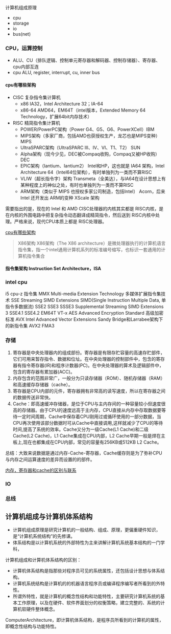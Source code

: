 计算机组成原理
* cpu
* storage
* io
* bus(net)

### CPU，运算控制
* ALU、CU（排队逻辑、控制单元寄存器和解码器、控制存储器）、寄存器、cpu内部互连
* cpu ALU, register, interrupt, cu, inner bus

#### cpu有哪些架构
* CISC 复杂指令集计算机
  - x86 IA32，Intel Architecture 32；IA-64
  - x86-64 AMD64，EM64T（intel版本，Extended Memory 64 Technology，扩展64bit内存技术）
* RISC 精简指令集计算机
  - POWER/PowerPC架构（Power G4、G5、G6、PowerXCell）IBM
  - MIPS架构（多家厂商，包括AMD也获授权生产，龙芯也是MIPS变种）MIPS
  - UltraSPARC架构（UltraSPARC III、IV、VI、T1、T2） SUN
  - Alpha架构（现今少见，DEC被Compaq收购，Compaq又被HP收购）DEC
  - EPIC架构（Iantium、Iantium2） Intel和HP，这也就是 IA64 架构，Intel Architecture 64（Intel64位架构），有时单独列为一类而不算RISC
  - VLIW（超长指令字）架构 Transmeta（全美达），与IA64在设计思想上有某种程度上的神似之处，有时也单独列为一类而不算RISC
  - ARM架构（类似于 MIPS 也授权多家公司制造，包括Intel） Acorn，后来 Intel 还开发出 ARM的变种 XScale 架构

需要指出的是，现在的 Intel 和 AMD CISC处理器的内核其实都是 RISC内核，是在内核的外围电路中把复杂指令动态翻译成精简指令，然后送到 RISC内核中处理。严格来说，现代CPU本质上都是 RISC处理器。

[cpu有哪些架构](https://blog.csdn.net/yyyljw/article/details/79419190)

> X86架构 X86架构（The X86 architecture）是微处理器执行的计算机语言指令集，指一个intel通用计算机系列的标准编号缩写，也标识一套通用的计算机指令集合

#### 指令集架构 Instruction Set Architecture，ISA

### intel cpu 
i5 cpu-z 指令集
MMX Multi-media Extension Technology 多媒体扩展指令集技术
SSE Streaming SIMD Extensions SIMD(Single Instruction Multiple Data, 单指令多数据流)
SSE2
SSE3
SSSE3 Supplemental Streaming SIMD Extensions 3
SSE4.1
SSE4.2
EM64T
VT-x
AES Advanced Encryption Standard 高级加密标准
AVX Intel Advanced Vector Extensions Sandy Bridge和Larrabee架构下的新指令集
AVX2
FMA3

### 存储
1. 寄存器是中央处理器内的组成部份。寄存器是有限存贮容量的高速存贮部件，它们可用来暂存指令、数据和位址。在中央处理器的控制部件中，包含的寄存器有指令寄存器(IR)和程序计数器(PC)。在中央处理器的算术及逻辑部件中，包含的寄存器有累加器(ACC)。
2. 内存包含的范围非常广，一般分为只读存储器（ROM）、随机存储器（RAM）和高速缓存存储器（cache）。
3. 寄存器是CPU内部的元件，寄存器拥有非常高的读写速度，所以在寄存器之间的数据传送非常快。
4. Cache：即高速缓冲存储器，是位于CPU与主内存间的一种容量较小但速度很高的存储器。由于CPU的速度远高于主内存，CPU直接从内存中存取数据要等待一定时间周期，Cache中保存着CPU刚用过或循环使用的一部分数据，当CPU再次使用该部分数据时可从Cache中直接调用,这样就减少了CPU的等待时间,提高了系统的效率。Cache又分为一级Cache(L1 Cache)和二级Cache(L2 Cache)，L1 Cache集成在CPU内部，L2 Cache早期一般是焊在主板上,现在也都集成在CPU内部，常见的容量有256KB或512KB L2 Cache。

总结：大致来说数据是通过内存-Cache-寄存器，Cache缓存则是为了弥补CPU与内存之间运算速度的差异而设置的的部件。

[内存，寄存器和cache的区别与联系](http://www.cnblogs.com/zzdbullet/p/9484040.html)

### IO


### 总线


## 计算机组成与计算机体系结构
* 计算机组成原理是研究计算机的一般结构、组成、原理，更偏重硬件知识，是“计算机系统结构”的先修课。
* 体系结构是以计算机系统的外部特性为主来讲解计算机系统基本结构的一门学科，

计算机组成和计算机体系结构的区别：
* 计算机体系结构是指那些对程序员可见的系统属性，还包括设计思想与体系结构。
* 计算机系统结构是计算机的的机器语言程序员或编译程序编写者所看到的外特性。
* 所谓外特性，就是计算机的概念性结构和功能特性，主要研究计算机系统的基本工作原理，以及在硬件、软件界面划分的权衡策略，建立完整的、系统的计算机软硬件整体概念。

ComputerArchitecture，即计算机体系结构，是程序员所看到的计算机的属性，即概念性结构与功能特性。
